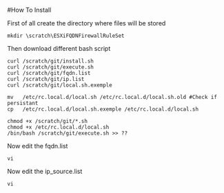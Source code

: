 #How To Install


First of all create the directory where files will be stored
```
mkdir \scratch\ESXiFQDNFirewallRuleSet
```
Then download different bash script
```
curl /scratch/git/install.sh
curl /scratch/git/execute.sh
curl /scratch/git/fqdn.list
curl /scratch/git/ip.list
curl /scratch/git/local.sh.exemple
```
```
mv   /etc/rc.local.d/local.sh /etc/rc.local.d/local.sh.old #Check if persistant 
cp   /etc/rc.local.d/local.sh.exemple /etc/rc.local.d/local.sh
```
```
chmod +x /scratch/git/*.sh
chmod +x /etc/rc.local.d/local.sh
/bin/bash /scratch/git/execute.sh >> ??
```
Now edit the fqdn.list
```
vi
```
Now edit the ip_source.list
```
vi
```
